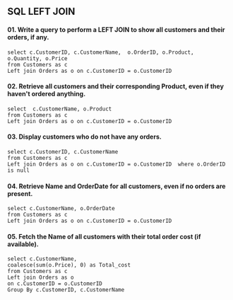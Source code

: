 ## SQL LEFT JOIN

#### 01. Write a query to perform a LEFT JOIN to show all customers and their orders, if any.
```
select c.CustomerID, c.CustomerName,  o.OrderID, o.Product, o.Quantity, o.Price 
from Customers as c 
Left join Orders as o on c.CustomerID = o.CustomerID
```
#### 02. Retrieve all customers and their corresponding Product, even if they haven't ordered anything.
```
select  c.CustomerName, o.Product 
from Customers as c 
Left join Orders as o on c.CustomerID = o.CustomerID
```
#### 03. Display customers who do not have any orders.
```
select c.CustomerID, c.CustomerName
from Customers as c 
Left join Orders as o on c.CustomerID = o.CustomerID  where o.OrderID is null
```
#### 04. Retrieve Name and OrderDate for all customers, even if no orders are present.
```
select c.CustomerName, o.OrderDate
from Customers as c 
Left join Orders as o on c.CustomerID = o.CustomerID 
```
#### 05. Fetch the Name of all customers with their total order cost (if available).
```
select c.CustomerName, 
coalesce(sum(o.Price), 0) as Total_cost
from Customers as c
Left join Orders as o 
on c.CustomerID = o.CustomerID
Group By c.CustomerID, c.CustomerName
```

